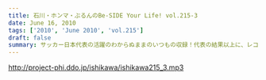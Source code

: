 ```yaml
---
title: 石川・ホンマ・ぶるんのBe-SIDE Your Life! vol.215-3
date: June 16, 2010
tags: ['2010', 'June 2010', 'vol.215']
draft: false
summary: サッカー日本代表の活躍のわからぬままのいつもの収録！代表の結果以上に、レコーディングの結果が気になるお三方でした！！なんか、ミュージシャンのやっているポッドキャストになってきましたな。NAMAE
---
```


http://project-phi.ddo.jp/ishikawa/ishikawa215_3.mp3
